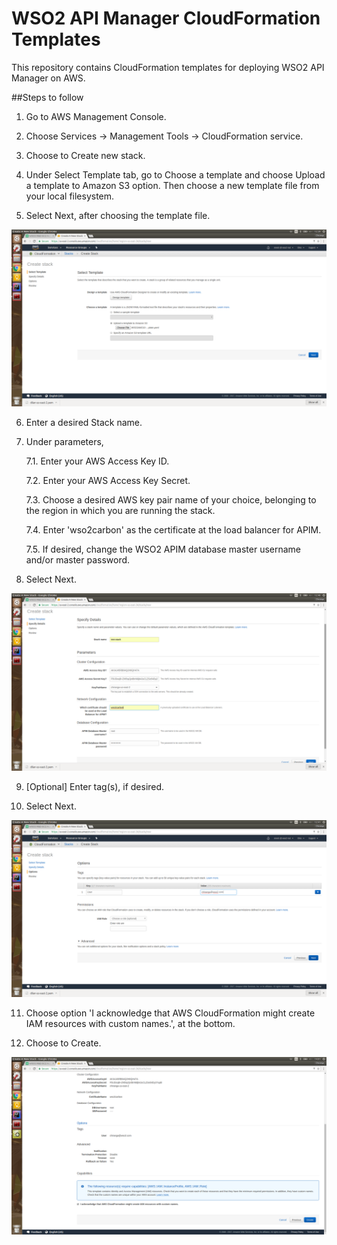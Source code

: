 # WSO2 API Manager CloudFormation Templates

This repository contains CloudFormation templates for deploying WSO2 API Manager on AWS.

##Steps to follow

1. Go to AWS Management Console.

2. Choose Services -> Management Tools -> CloudFormation service.

3. Choose to Create new stack.

4. Under Select Template tab, go to Choose a template and choose Upload a template to Amazon S3 option. Then choose a new template file from your local filesystem.

5. Select Next, after choosing the template file.

![Select template](images/page-1.png)

6. Enter a desired Stack name.

7. Under parameters,

    7.1. Enter your AWS Access Key ID.
    
    7.2. Enter your AWS Access Key Secret.
    
    7.3. Choose a desired AWS key pair name of your choice, belonging to the region in which you are running the stack.
    
    7.4. Enter 'wso2carbon' as the certificate at the load balancer for APIM.
    
    7.5. If desired, change the WSO2 APIM database master username and/or master password.
    
8. Select Next.

![Specify details](images/page-2.png)

9. [Optional] Enter tag(s), if desired.

10. Select Next.

![Options](images/page-3.png)

11. Choose option 'I acknowledge that AWS CloudFormation might create IAM resources with custom names.', at the bottom.

12. Choose to Create.

![Create stack](images/page-4.png)
